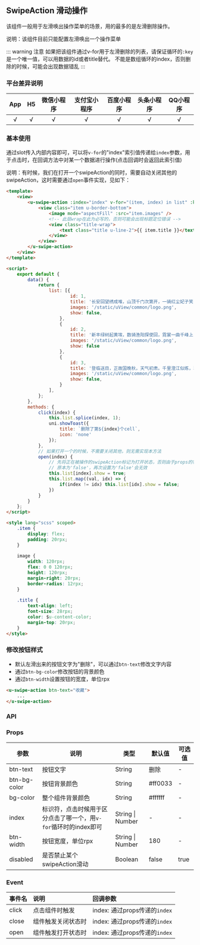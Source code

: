 ## SwipeAction 滑动操作

<demo-model url="/pages/componentsB/swipeAction/index"></demo-model>


该组件一般用于左滑唤出操作菜单的场景，用的最多的是左滑删除操作。

说明：该组件目前只能配置左滑唤出一个操作菜单

::: warning 注意
如果把该组件通过v-for用于左滑删除的列表，请保证循环的`:key`是一个唯一值，可以用数据的id或者title替代。
不能是数组循环的index，否则删除的时候，可能会出现数据错乱
:::

### 平台差异说明

|App|H5|微信小程序|支付宝小程序|百度小程序|头条小程序|QQ小程序|
|:-:|:-:|:-:|:-:|:-:|:-:|:-:|
|√|√|√|√|√|√|√|

### 基本使用

通过slot传入内部内容即可，可以将`v-for`的"index"索引值传递给`index`参数，用于点击时，在回调方法中对某一个数据进行操作(点击回调时会返回此索引值)  

说明：有时候，我们在打开一个swipeAction的同时，需要自动关闭其他的swipeAction，这时需要通过`open`事件实现，见如下：

```html
<template>
	<view>
		<u-swipe-action :index="index" v-for="(item, index) in list" :key="item.id" @click="click" @open="open">
			<view class="item u-border-bottom">
				<image mode="aspectFill" :src="item.images" />
				<!-- 此层wrap在此为必写的，否则可能会出现标题定位错误 -->
				<view class="title-wrap">
					<text class="title u-line-2">{{ item.title }}</text>
				</view>
			</view>
		</u-swipe-action>
	</view>
</template>

<script>
	export default {
		data() {
			return {
				list: [{
						id: 1,
						title: '长安回望绣成堆，山顶千门次第开，一骑红尘妃子笑，无人知是荔枝来',
						images: '/static/uView/common/logo.png',
						show: false,
					},
					{
						id: 2,
						title: '新丰绿树起黄埃，数骑渔阳探使回，霓裳一曲千峰上，舞破中原始下来',
						images: '/static/uView/common/logo.png',
						show: false
					},
					{
						id: 3,
						title: '登临送目，正故国晚秋，天气初肃。千里澄江似练，翠峰如簇',
						images: '/static/uView/common/logo.png',
						show: false,
					}
				],
			};
		},
		methods: {
			click(index) {
				this.list.splice(index, 1);
				uni.showToast({
					title: `删除了第${index}个cell`,
					icon: 'none'
				});
			},
			// 如果打开一个的时候，不需要关闭其他，则无需实现本方法
			open(index) {
				// 先将正在被操作的swipeAction标记为打开状态，否则由于props的特性限制，
				// 原本为'false'，再次设置为'false'会无效
				this.list[index].show = true;
				this.list.map((val, idx) => {
					if(index != idx) this.list[idx].show = false;
				})
			}
		}
	};
</script>

<style lang="scss" scoped>
	.item {
		display: flex;
		padding: 20rpx;
	}
	
	image {
		width: 120rpx;
		flex: 0 0 120rpx;
		height: 120rpx;
		margin-right: 20rpx;
		border-radius: 12rpx;
	}
	
	.title {
		text-align: left;
		font-size: 28rpx;
		color: $u-content-color;
		margin-top: 20rpx;
	}
</style>
```

### 修改按钮样式

- 默认左滑出来的按钮文字为"删除"，可以通过`btn-text`修改文字内容
- 通过`btn-bg-color`修改按钮的背景颜色
- 通过`btn-width`设置按钮的宽度，单位rpx

```html
<u-swipe-action btn-text="收藏">
	...
</u-swipe-action>
```

### API

### Props

| 参数          | 说明            | 类型            | 默认值             |  可选值   |
|-------------  |---------------- |---------------|------------------ |-------- |
| btn-text | 按钮文字  | String | 删除 | - |
| btn-bg-color | 按钮背景颜色 | String  | #ff0033 | - |
| bg-color | 整个组件背景颜色 | String  | #ffffff | - |
| index | 标识符，点击时候用于区分点击了哪一个，用`v-for`循环时的index即可 | String \| Number  | - | - |
| btn-width | 按钮宽度，单位rpx | String \| Number  | 180 | - |	
| disabled | 是否禁止某个swipeAction滑动 | Boolean  | false | true |	

### Event

|事件名|说明|回调参数|
|:-|:-|:-|
| click | 点击组件时触发 | index: 通过props传递的`index` |
| close | 组件触发关闭状态时 | index: 通过props传递的`index` | 
| open | 组件触发打开状态时 | index: 通过props传递的`index` | 